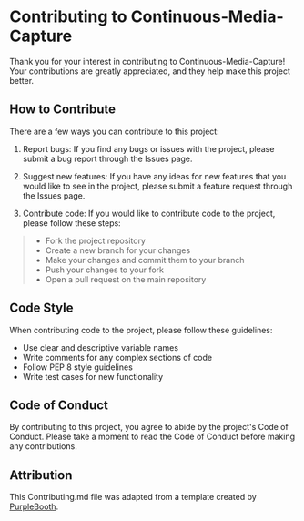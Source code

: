 # Contributing to Continuous-Media-Capture

Thank you for your interest in contributing to Continuous-Media-Capture! Your contributions are greatly appreciated, and they help make this project better.

## How to Contribute
There are a few ways you can contribute to this project:

1. Report bugs: If you find any bugs or issues with the project, please submit a bug report through the Issues page.

2. Suggest new features: If you have any ideas for new features that you would like to see in the project, please submit a feature request through the Issues page.

3. Contribute code: If you would like to contribute code to the project, please follow these steps:

> * Fork the project repository
> * Create a new branch for your changes
> * Make your changes and commit them to your branch
> * Push your changes to your fork
> * Open a pull request on the main repository

## Code Style
When contributing code to the project, please follow these guidelines:

  * Use clear and descriptive variable names
  * Write comments for any complex sections of code
  * Follow PEP 8 style guidelines
  * Write test cases for new functionality

## Code of Conduct
By contributing to this project, you agree to abide by the project's Code of Conduct. Please take a moment to read the Code of Conduct before making any contributions.

## Attribution
This Contributing.md file was adapted from a template created by [PurpleBooth](https://gist.github.com/PurpleBooth/b24679402957c63ec426).

